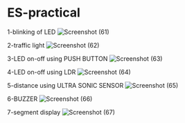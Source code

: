 # ES-practical
1-blinking of LED
![Screenshot (61)](https://user-images.githubusercontent.com/119843001/206100195-077b99fa-31b8-4b90-a8c1-112f59ec54dc.png)

2-traffic light
![Screenshot (62)](https://user-images.githubusercontent.com/119843001/206100487-1b1d6b70-f72f-47f8-9b69-0d3a2a7c3de8.png)

3-LED on-off using PUSH BUTTON
![Screenshot (63)](https://user-images.githubusercontent.com/119843001/206100805-be838daa-146c-47d3-aa0d-2b7b4415d0dc.png)

4-LED on-off using LDR
![Screenshot (64)](https://user-images.githubusercontent.com/119843001/206101130-d8cf78f9-b847-4ead-86dd-ac4bc1e6c1ba.png)

5-distance using ULTRA SONIC SENSOR
![Screenshot (65)](https://user-images.githubusercontent.com/119843001/206101407-7f9db756-b989-450b-aded-1016564c3403.png)

6-BUZZER
![Screenshot (66)](https://user-images.githubusercontent.com/119843001/206101689-d9c72fbc-7bbc-456a-8864-5dc1387991aa.png)

7-segment display
![Screenshot (67)](https://user-images.githubusercontent.com/119843001/206102036-4b824c8d-2f62-4359-95f7-f8242b300962.png)
